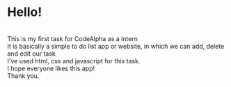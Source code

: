 <h1>Hello!</h1> <br>
This is my first task for CodeAlpha as a intern <br>
It is basically a simple to do list app or website, in which we can add, delete and edit our task <br>
I've used html, css and javascript for this task. <br>
I hope everyone likes this app! <br>
Thank you.
